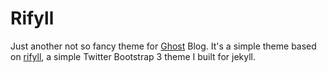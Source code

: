 # Rifyll

Just another not so fancy theme for [Ghost](http://github.com/tryghost/ghost/) Blog. It's a simple theme based on [rifyll](http://github.com/itsrifat/rifyll), a simple Twitter Bootstrap 3 theme I built for jekyll.
